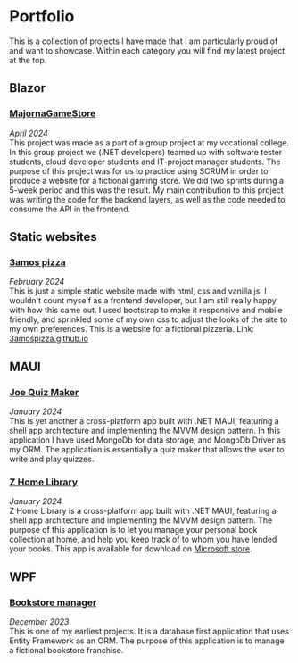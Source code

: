 # Portfolio
This is a collection of projects I have made that I am particularly proud of and want to showcase. Within each category you will find my latest project at the top.


## Blazor
### [MajornaGameStore](https://github.com/josephRashidMaalouf/MajornaGameStore)
<i>April 2024</i><br>
This project was made as a part of a group project at my vocational college. In this group project we (.NET developers) teamed up with software tester students, cloud developer students and IT-project manager students. The purpose of this project was for us to practice using SCRUM in order to produce a website for a fictional gaming store. We did two sprints during a 5-week period and this was the result. My main contribution to this project was writing the code for the backend layers, as well as the code needed to consume the API in the frontend.

## Static websites
### [3amos pizza](https://github.com/josephRashidMaalouf/3amospizza.github.io)
<i>February 2024</i><br>
This is just a simple static website made with html, css and vanilla js. I wouldn't count myself as a frontend developer, but I am still really happy with how this came out. I used bootstrap to make it responsive and mobile friendly, and sprinkled some of my own css to adjust the looks of the site to my own preferences. This is a website for a fictional pizzeria. 
Link: [3amospizza.github.io](https://josephrashidmaalouf.github.io/3amospizza.github.io/index.html)

## MAUI
### [Joe Quiz Maker](https://github.com/josephRashidMaalouf/JoeQuizMaker)
<i>January 2024</i><br>
This is yet another a cross-platform app built with .NET MAUI, featuring a shell app architecture and implementing the MVVM design pattern. In this application I have used MongoDb for data storage, and MongoDb Driver as my ORM. The application is essentially a quiz maker that allows the user to write and play quizzes.

### [Z Home Library](https://github.com/josephRashidMaalouf/ZHomeLibrary)
<i>January 2024</i><br>
Z Home Library is a cross-platform app built with .NET MAUI, featuring a shell app architecture and implementing the MVVM design pattern. The purpose of this application is to let you manage your personal book collection at home, and help you keep track of to whom you have lended your books. This app is available for download on [Microsoft store](https://www.microsoft.com/store/productId/9P2HBLR8DSHM?ocid=pdpshare).

## WPF
### [Bookstore manager](https://github.com/josephRashidMaalouf/BookstoreManager)
<i>December 2023</i><br>
This is one of my earliest projects. It is a database first application that uses Entity Framework as an ORM. The purpose of this application is to manage a fictional bookstore franchise. 
